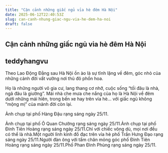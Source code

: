 ```yaml
---
title: "Cận cảnh những giấc ngủ vỉa hè đêm Hà Nội"
date: 2025-06-12T22:40:53Z
slug: can-canh-nhung-giac-ngu-via-he-dem-ha-noi
draft: false
---
```


## Cận cảnh những giấc ngủ vỉa hè đêm Hà Nội

## teddyhangvu

Theo Lao Động
Đằng sau Hà Nội ồn ào là sự tĩnh lặng về đêm, góc nhỏ của những cảnh đời vất vưởng nơi thủ đô phồn hoa.

Họ là những người vô gia cư, lang thang cơ nhỡ, cuộc sống “tối đâu là nhà, ngã đâu là giường”. Mái nhà che mưa che nắng của họ là Hà Nội về đêm dưới những mái hiên, trong bến xe hay trên vỉa hè… với giấc ngủ không “mộng mị” của mảnh đời còn lại.

Ảnh chụp tại phố Hàng Đậu rạng sáng ngày 25/11.

Ảnh chụp tại phố Ô Quan Chưởng rạng sáng ngày 25/11.Ảnh chụp tại phố Đinh Tiên Hoàng rạng sáng ngày 25/11.Chỉ với chiếc võng dù, mọi nơi đều có thể là nhà.Một người lỉnh kỉnh đồ đạc trên vỉa hè phố Trần Hưng Đạo rạng sáng ngày 25/11.Người đàn ông với tấm chăn mỏng góc phố Đinh Tiên Hoàng rạng sáng ngày 25/11.Phố Phan Đình Phùng rạng sáng ngày 25/11.